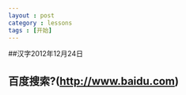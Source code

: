 ```yaml
---
layout : post
category : lessons
tags : [开始]
---
```

##汉字2012年12月24日
## 百度搜索?(http://www.baidu.com)
